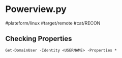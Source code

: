 # Powerview.py
#plateform/linux #target/remote #cat/RECON

## Checking Properties
```
Get-DomainUser -Identity <USERNAME> -Properties *
```

